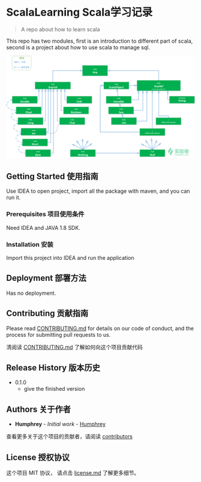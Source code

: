 # ScalaLearning Scala学习记录

> A repo about how to learn scala

This repo has two modules, first is an introduction to different part of scala, second is a project about how to use scala to manage sql.

![](scala.png)

## Getting Started 使用指南

Use IDEA to open project, import all the package with maven, and you can run it. 

### Prerequisites 项目使用条件

Need IDEA and JAVA 1.8 SDK.


### Installation 安装

Import this project into IDEA and run the application


## Deployment 部署方法

Has no deployment.

## Contributing 贡献指南

Please read [CONTRIBUTING.md](#) for details on our code of conduct, and the process for submitting pull requests to us.

清阅读 [CONTRIBUTING.md](#) 了解如何向这个项目贡献代码

## Release History 版本历史
* 0.1.0
    * give the finished version

## Authors 关于作者

* **Humphrey** - *Initial work* - [Humphrey]( www.humphreyhao.com:8080)

查看更多关于这个项目的贡献者，请阅读 [contributors](#) 

## License 授权协议

这个项目 MIT 协议， 请点击 [license.md](license.md) 了解更多细节。
